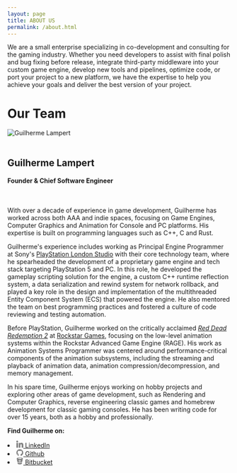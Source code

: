 ```yaml
---
layout: page
title: ABOUT US
permalink: /about.html
---
```


We are a small enterprise specializing in co-development and consulting for the gaming industry. Whether you need developers to assist with final polish and bug fixing before release, integrate third-party middleware into your custom game engine, develop new tools and pipelines, optimize code, or port your project to a new platform, we have the expertise to help you achieve your goals and deliver the best version of your project.

<div class="site-footer"></div>

<div id="center-aligned-text">
    <h1>Our Team</h1>
</div>

<div>
  <img src="{{ "static/images/profile-pic-gray.png" | prepend: site.baseurl }}" id="profile-pic" title="Guilherme Lampert">
</div>

<br/>

## Guilherme Lampert
#### Founder & Chief Software Engineer

<br/>

With over a decade of experience in game development, Guilherme has worked across both AAA and indie spaces, focusing on Game Engines, Computer Graphics and Animation for Console and PC platforms. His expertise is built on programming languages such as C++, C and Rust.

Guilherme's experience includes working as Principal Engine Programmer at Sony's [PlayStation London Studio][link_psls] with their core technology team, where he spearheaded the development of a proprietary game engine and tech stack targeting PlayStation 5 and PC. In this role, he developed the gameplay scripting solution for the engine, a custom C++ runtime reflection system, a data serialization and rewind system for network rollback, and played a key role in the design and implementation of the multithreaded Entity Component System (ECS) that powered the engine. He also mentored the team on best programming practices and fostered a culture of code reviewing and testing automation.

Before PlayStation, Guilherme worked on the critically acclaimed [*Red Dead Redemption 2*][link_rdr2] at [Rockstar Games][link_rsg], focusing on the low-level animation systems within the Rockstar Advanced Game Engine (RAGE). His work as Animation Systems Programmer was centered around performance-critical components of the animation subsystems, including the streaming and playback of animation data, animation compression/decompression, and memory management.

In his spare time, Guilherme enjoys working on hobby projects and exploring other areas of game development, such as Rendering and Computer Graphics, reverse engineering classic games and homebrew development for classic gaming consoles. He has been writing code for over 15 years, both as a hobby and professionally.

[link_rdr2]: https://en.wikipedia.org/wiki/Red_Dead_Redemption_2
[link_rsg]:  https://www.rockstarnorth.com
[link_psls]: https://www.playstation.com/en-gb/corporate/playstation-studios/

**Find Guilherme on:**

<li>
  <a href="https://www.linkedin.com/in/glampert">
    <span>
      <svg fill="#828282" viewBox="0 0 310 310" height="16px" width="16px">
        <g>
          <path d="M72.16,99.73H9.927c-2.762,0-5,2.239-5,5v199.928c0,2.762,2.238,5,5,5H72.16c2.762,0,5-2.238,5-5V104.73 C77.16,101.969,74.922,99.73,72.16,99.73z"/>
          <path d="M41.066,0.341C18.422,0.341,0,18.743,0,41.362C0,63.991,18.422,82.4,41.066,82.4 c22.626,0,41.033-18.41,41.033-41.038C82.1,18.743,63.692,0.341,41.066,0.341z"/>
          <path d="M230.454,94.761c-24.995,0-43.472,10.745-54.679,22.954V104.73c0-2.761-2.238-5-5-5h-59.599 c-2.762,0-5,2.239-5,5v199.928c0,2.762,2.238,5,5,5h62.097c2.762,0,5-2.238,5-5v-98.918c0-33.333,9.054-46.319,32.29-46.319 c25.306,0,27.317,20.818,27.317,48.034v97.204c0,2.762,2.238,5,5,5H305c2.762,0,5-2.238,5-5V194.995 C310,145.43,300.549,94.761,230.454,94.761z"/>
        </g>
      </svg>
    </span>
    <span>LinkedIn</span>
  </a>
</li>

<li>
  <a href="https://github.com/glampert">
      <span>
          <svg viewBox="0 0 16 16" height="16px" width="16px">
              <path fill="#828282" d="M7.999,0.431c-4.285,0-7.76,3.474-7.76,7.761 c0,3.428,2.223,6.337,5.307,7.363c0.388,0.071,0.53-0.168,0.53-0.374c0-0.184-0.007-0.672-0.01-1.32 c-2.159,0.469-2.614-1.04-2.614-1.04c-0.353-0.896-0.862-1.135-0.862-1.135c-0.705-0.481,0.053-0.472,0.053-0.472 c0.779,0.055,1.189,0.8,1.189,0.8c0.692,1.186,1.816,0.843,2.258,0.645c0.071-0.502,0.271-0.843,0.493-1.037 C4.86,11.425,3.049,10.76,3.049,7.786c0-0.847,0.302-1.54,0.799-2.082C3.768,5.507,3.501,4.718,3.924,3.65 c0,0,0.652-0.209,2.134,0.796C6.677,4.273,7.34,4.187,8,4.184c0.659,0.003,1.323,0.089,1.943,0.261 c1.482-1.004,2.132-0.796,2.132-0.796c0.423,1.068,0.157,1.857,0.077,2.054c0.497,0.542,0.798,1.235,0.798,2.082 c0,2.981-1.814,3.637-3.543,3.829c0.279,0.24,0.527,0.713,0.527,1.437c0,1.037-0.01,1.874-0.01,2.129 c0,0.208,0.14,0.449,0.534,0.373c3.081-1.028,5.302-3.935,5.302-7.362C15.76,3.906,12.285,0.431,7.999,0.431z"/>
          </svg>
      </span>
      <span>Github</span>
  </a>
</li>

<li>
  <a href="https://bitbucket.org/glampert">
      <span>
          <svg viewBox="0 0 32 32" height="16px" width="16px">
              <path fill="#828282" d="M29.208,3.519c-0.203-0.285-0.451-0.525-0.729-0.738c-0.61-0.475-1.297-0.814-2.01-1.102 c-1.516-0.611-3.097-0.971-4.701-1.229C19.81,0.137,17.836,0.012,15.762,0c-1.854,0.016-3.797,0.133-5.725,0.434 C8.668,0.649,7.316,0.94,6.002,1.385c-0.869,0.297-1.71,0.649-2.477,1.164C3.16,2.793,2.824,3.07,2.549,3.418 C2.205,3.856,2.058,4.344,2.147,4.897C2.32,5.989,2.48,7.082,2.66,8.169c0.264,1.611,0.537,3.222,0.811,4.828 c0.306,1.787,0.62,3.573,0.918,5.36c0.07,0.416,0.246,0.769,0.526,1.07c0.179,0.193,0.37,0.377,0.574,0.543 c0.73,0.59,1.562,1.01,2.432,1.354c2.082,0.83,4.259,1.205,6.485,1.328c1.616,0.09,3.23,0.033,4.838-0.187 c1.369-0.185,2.709-0.479,4.011-0.948c0.965-0.349,1.891-0.775,2.725-1.382c0.355-0.26,0.683-0.547,0.945-0.901 c0.181-0.238,0.305-0.504,0.354-0.805c0.397-2.341,0.809-4.679,1.196-7.021c0.362-2.172,0.701-4.346,1.058-6.518 C29.617,4.388,29.502,3.935,29.208,3.519z M15.82,19.64c-2.4-0.008-4.341-1.971-4.333-4.383c0.006-2.41,1.958-4.347,4.369-4.338 c2.425,0.008,4.359,1.961,4.35,4.387C20.195,17.704,18.227,19.648,15.82,19.64z M24.522,4.394 c-0.124,0.139-0.274,0.262-0.436,0.357c-0.45,0.268-0.951,0.409-1.454,0.541c-0.952,0.243-1.923,0.383-2.896,0.485 c-1.281,0.136-2.565,0.183-3.791,0.188c-1.49-0.008-2.914-0.068-4.332-0.238c-1.064-0.129-2.124-0.291-3.146-0.633 C8.164,4.99,7.869,4.858,7.584,4.713C7.438,4.641,7.309,4.528,7.198,4.409c-0.197-0.215-0.196-0.45,0.005-0.663 C7.32,3.621,7.463,3.514,7.61,3.43C8.034,3.184,8.5,3.041,8.969,2.918c0.983-0.256,1.985-0.402,2.994-0.509 c1.652-0.17,3.308-0.221,4.967-0.172c1.524,0.045,3.045,0.158,4.55,0.431c0.706,0.127,1.407,0.274,2.075,0.545 c0.236,0.096,0.463,0.217,0.683,0.346c0.109,0.064,0.208,0.164,0.288,0.266C24.668,4.007,24.674,4.222,24.522,4.394z M26.186,22.761c0.009,0.088-0.004,0.183-0.021,0.271c-0.305,1.604-0.614,3.205-0.911,4.811c-0.101,0.539-0.344,0.99-0.724,1.377 c-0.422,0.432-0.918,0.752-1.448,1.023c-0.979,0.498-2.018,0.811-3.085,1.031c-1.377,0.286-2.771,0.414-3.563,0.407 c-2.41-0.006-4.184-0.198-5.917-0.698c-0.802-0.23-1.577-0.529-2.3-0.953c-0.379-0.222-0.732-0.478-1.042-0.789 c-0.388-0.392-0.64-0.846-0.741-1.396c-0.296-1.604-0.609-3.207-0.915-4.81c-0.016-0.081-0.021-0.163-0.019-0.245 c0.019-0.394,0.37-0.597,0.724-0.423c0.036,0.021,0.072,0.041,0.105,0.063c1.174,0.853,2.484,1.423,3.858,1.856 c1.262,0.4,2.556,0.641,3.873,0.758c1.52,0.138,3.031,0.104,4.54-0.11c2-0.28,3.91-0.851,5.687-1.827 c0.354-0.194,0.686-0.43,1.025-0.646c0.056-0.035,0.108-0.076,0.167-0.104C25.819,22.206,26.153,22.395,26.186,22.761z M18.027,15.284c-0.005,1.203-0.992,2.184-2.197,2.178c-1.205-0.004-2.178-0.987-2.172-2.196c0.004-1.212,0.98-2.181,2.192-2.175 C17.059,13.097,18.03,14.073,18.027,15.284z"/>
          </svg>
      </span>
      <span>Bitbucket</span>
  </a>
</li>
